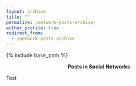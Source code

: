 ```yaml
---
layout: archive
title: ""
permalink: /network-posts-archive/
author_profile: true
redirect_from:
  - /network-posts-archive
---
```


{% include base_path %}


<center><b>Posts in Social Networks</b></center>  


Test
